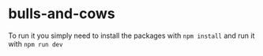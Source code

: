 # bulls-and-cows

To run it you simply need to install the packages with `npm install` and run it with `npm run dev`
